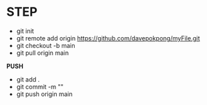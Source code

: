 # STEP

 - git init
 - git remote add origin https://github.com/davepokpong/myFile.git
 - git checkout -b main
 - git pull origin main

**PUSH**
 - git add .
 - git commit -m ""
 - git push origin main
 